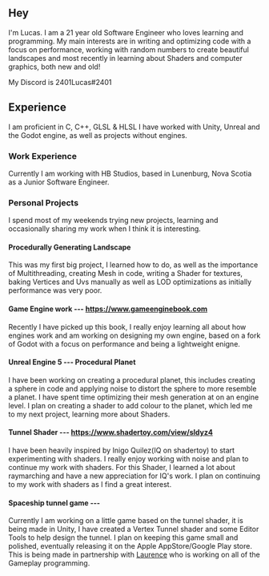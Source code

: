 ## Hey
I'm Lucas. I am a 21 year old Software Engineer who loves learning and programming. My main interests are in writing and optimizing code with a focus on performance, working with random numbers to create beautiful landscapes and most recently in learning about Shaders and computer graphics, both new and old!

My Discord is 2401Lucas#2401

## Experience
I am proficient in C, C++, GLSL & HLSL
I have worked with Unity, Unreal and the Godot engine, as well as projects without engines.
 
### Work Experience
Currently I am working with HB Studios, based in Lunenburg, Nova Scotia as a Junior Software Engineer.

### Personal Projects
I spend most of my weekends trying new projects, learning and occasionally sharing my work when I think it is interesting.

####  Procedurally Generating Landscape
This was my first big project, I learned how to do, as well as the importance of Multithreading, creating Mesh in code, writing a Shader for textures, baking Vertices and Uvs manually as well as LOD optimizations as initially performance was very poor.   

#### Game Engine work --- https://www.gameenginebook.com
Recently I have picked up this book, I really enjoy learning all about how engines work and am working on designing my own engine, based on a fork of Godot with a focus on performance and being a lightweight enigne.

#### Unreal Engine 5 --- Procedural Planet 
I have been working on creating a procedural planet, this includes creating a sphere in code and applying noise to distort the sphere to more resemble a planet. I have spent time optimizing their mesh generation at on an engine level. I plan on creating a shader to add colour to the planet, which led me to my next project, learning more about Shaders.

#### Tunnel Shader --- https://www.shadertoy.com/view/sldyz4
I have been heavily inspired by Inigo Quilez(IQ on shadertoy) to start experimenting with shaders. I really enjoy working with noise and plan to continue my work with shaders. For this Shader, I learned a lot about raymarching and have a new appreciation for IQ's work. I plan on continuing to my work with shaders as I find a great interest.

#### Spaceship tunnel game ---
Currently I am working on a little game based on the tunnel shader, it is being made in Unity, I have created a Vertex Tunnel shader and some Editor Tools to help design the tunnel. I plan on keeping this game small and polished, eventually releasing it on the Apple AppStore/Google Play store. This is being made in partnership with [Laurence](https://github.com/SirLorrence) who is working on all of the Gameplay programming. 
